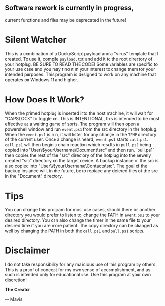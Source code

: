 ## Software rework is currently in progress, 
current functions and files may be deprecated in the future! 

# Silent Watcher

This is a combination of a DuckyScript payload and a "virus" template that I created.
To use it, compile `payload.txt` and add it to the root directory of your hotplug. BE SURE TO READ THE CODE!
Some variables are specific to your use case and you may find it in your interest to change them for your intended purposes.
This program is designed to work on any machine that operates on Windows 11 and higher.

# How Does It Work?

When the primed hotplug is inserted into the host machine, it will wait for "CAPSLOCK" to toggle on. This is INTENTIONAL, this is intended to be most effective as a waiting game of sorts. The program will then open a powershell window and run `event.ps1` from the src directory in the hotplug.
When the `event.ps1` is run, it will listen for any change in the `TEMP` directory of the current user. Once a change is heard, `event.ps1` starts `call.ps1`.
`call.ps1` will then begin a chain reaction which results in `pull.ps1` being copied into "User\\$yourUsername\Document\src" and then run.
`pull.ps1` then copies the rest of the "src" directory of the hotplug into the newely created "src" directory on the target device.
A backup instance of the src is also copied into "User\\$yourUsername\Contacts\src". The goal of the backup instance will, in the future, be to replace any deleted files of the src in the "Document" directory.

# Tips

You can change this program for most use cases, should there be another directory you would prefer to listen to, change the PATH in `event.ps1` to your desired directory.
You can also change the timer in the same file to your desired time if you are more patient.
The copy directory can be changed as well by changing the PATH in both the `call.ps1` and `pull.ps1` scripts.

# Disclaimer

I do not take responsibility for any malicious use of this program by others. This is a proof of concept for my own sense of accomplishment, and as such is intended only for educational use. Use this program at your own discretion!

   **The Creator**
   
   -- Mavis
